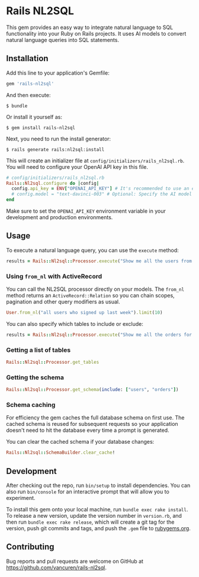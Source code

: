 # Rails NL2SQL

This gem provides an easy way to integrate natural language to SQL functionality into your Ruby on Rails projects. It uses AI models to convert natural language queries into SQL statements.

## Installation

Add this line to your application's Gemfile:

```ruby
gem 'rails-nl2sql'
```

And then execute:

    $ bundle

Or install it yourself as:

    $ gem install rails-nl2sql

Next, you need to run the install generator:

    $ rails generate rails:nl2sql:install

This will create an initializer file at `config/initializers/rails_nl2sql.rb`. You will need to configure your OpenAI API key in this file.

```ruby
# config/initializers/rails_nl2sql.rb
Rails::Nl2sql.configure do |config|
  config.api_key = ENV["OPENAI_API_KEY"] # It's recommended to use an environment variable
  # config.model = "text-davinci-003" # Optional: Specify the AI model to use (default is text-davinci-003)
end
```

Make sure to set the `OPENAI_API_KEY` environment variable in your development and production environments.

## Usage

To execute a natural language query, you can use the `execute` method:

```ruby
results = Rails::Nl2sql::Processor.execute("Show me all the users from California")
```

### Using `from_nl` with ActiveRecord

You can call the NL2SQL processor directly on your models. The `from_nl` method
returns an `ActiveRecord::Relation` so you can chain scopes, pagination and
other query modifiers as usual.

```ruby
User.from_nl("all users who signed up last week").limit(10)
```

You can also specify which tables to include or exclude:

```ruby
results = Rails::Nl2sql::Processor.execute("Show me all the orders for the user with email 'test@example.com'", include: ["users", "orders"])
```

### Getting a list of tables

```ruby
Rails::Nl2sql::Processor.get_tables
```

### Getting the schema

```ruby
Rails::Nl2sql::Processor.get_schema(include: ["users", "orders"])
```

### Schema caching

For efficiency the gem caches the full database schema on first use. The cached
schema is reused for subsequent requests so your application doesn't need to hit
the database every time a prompt is generated.

You can clear the cached schema if your database changes:

```ruby
Rails::Nl2sql::SchemaBuilder.clear_cache!
```

## Development

After checking out the repo, run `bin/setup` to install dependencies. You can also run `bin/console` for an interactive prompt that will allow you to experiment.

To install this gem onto your local machine, run `bundle exec rake install`. To release a new version, update the version number in `version.rb`, and then run `bundle exec rake release`, which will create a git tag for the version, push git commits and tags, and push the `.gem` file to [rubygems.org](https://rubygems.org).

## Contributing

Bug reports and pull requests are welcome on GitHub at https://github.com/vancuren/rails-nl2sql.
